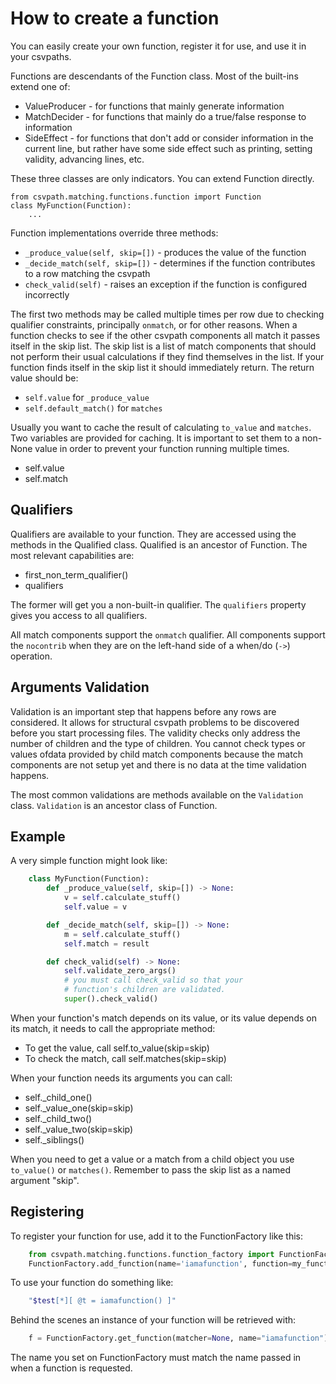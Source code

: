 
# How to create a function

You can easily create your own function, register it for use, and use it in your csvpaths.

Functions are descendants of the Function class. Most of the built-ins extend one of:
- ValueProducer - for functions that mainly generate information
- MatchDecider - for functions that mainly do a true/false response to information
- SideEffect - for functions that don't add or consider information in the current line, but rather have some side effect such as printing, setting validity, advancing lines, etc.

These three classes are only indicators. You can extend Function directly.

    from csvpath.matching.functions.function import Function
    class MyFunction(Function):
        ...

Function implementations override three methods:

- `_produce_value(self, skip=[])` - produces the value of the function
- `_decide_match(self, skip=[])` - determines if the function contributes to a row matching the csvpath
- `check_valid(self)` - raises an exception if the function is configured incorrectly

The first two methods may be called multiple times per row due to checking qualifier constraints, principally `onmatch`, or for other reasons. When a function checks to see if the other csvpath components all match it passes itself in the skip list. The skip list is a list of match components that should not perform their usual calculations if they find themselves in the list. If your function finds itself in the skip list it should immediately return. The return value should be:

- `self.value` for `_produce_value`
- `self.default_match()` for `matches`

Usually you want to cache the result of calculating `to_value` and `matches`. Two variables are provided for caching. It is important to set them to a non-None value in order to prevent your function running multiple times.

- self.value
- self.match

## Qualifiers

Qualifiers are available to your function. They are accessed using the methods in the Qualified class. Qualified is an ancestor of Function. The most relevant capabilities are:

- first_non_term_qualifier()
- qualifiers

The former will get you a non-built-in qualifier. The `qualifiers` property gives you access to all qualifiers.

All match components support the `onmatch` qualifier. All components support the `nocontrib` when they are on the left-hand side of a when/do (`->`) operation.

## Arguments Validation

Validation is an important step that happens before any rows are considered. It allows for structural csvpath problems to be discovered before you start processing files. The validity checks only address the number of children and the type of children. You cannot check types or values ofdata provided by child match components because the match components are not setup yet and there is no data at the time validation happens.

The most common validations are methods available on the `Validation` class. `Validation` is an ancestor class of Function.


## Example

A very simple function might look like:

```python
    class MyFunction(Function):
        def _produce_value(self, skip=[]) -> None:
            v = self.calculate_stuff()
            self.value = v

        def _decide_match(self, skip=[]) -> None:
            m = self.calculate_stuff()
            self.match = result

        def check_valid(self) -> None:
            self.validate_zero_args()
            # you must call check_valid so that your
            # function's children are validated.
            super().check_valid()
```

When your function's match depends on its value, or its value depends on its match, it needs to call the appropriate method:
- To get the value, call self.to_value(skip=skip)
- To check the match, call self.matches(skip=skip)

When your function needs its arguments you can call:
- self._child_one()
- self._value_one(skip=skip)
- self._child_two()
- self._value_two(skip=skip)
- self._siblings()

When you need to get a value or a match from a child object you use `to_value()` or `matches()`. Remember to pass the skip list as a named argument "skip".

## Registering

To register your function for use, add it to the FunctionFactory like this:

```python
    from csvpath.matching.functions.function_factory import FunctionFactory
    FunctionFactory.add_function(name='iamafunction', function=my_function_instance)
```

To use your function do something like:

```bash
    "$test[*][ @t = iamafunction() ]"
```

Behind the scenes an instance of your function will be retrieved with:

```python
    f = FunctionFactory.get_function(matcher=None, name="iamafunction")
```

The name you set on FunctionFactory must match the name passed in when a function is requested.


